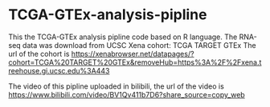 # TCGA-GTEx-analysis-pipline
This the TCGA-GTEx analysis pipline code based on R language.
The RNA-seq data was download from UCSC Xena cohort: TCGA TARGET GTEx
The url of the cohort is https://xenabrowser.net/datapages/?cohort=TCGA%20TARGET%20GTEx&removeHub=https%3A%2F%2Fxena.treehouse.gi.ucsc.edu%3A443

The video of this pipline uploaded in bilibili, the url of the video is https://www.bilibili.com/video/BV1Qv411b7D6?share_source=copy_web
